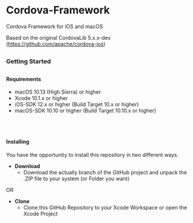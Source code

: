 # Cordova-Framework
Cordova Framework for iOS and macOS

Based on the original CordovaLib 5.x.x-dev (https://github.com/apache/cordova-ios)




##
### Getting Started
##


#### Requirements
* macOS 10.13 (High Sierra) or higher
* Xcode 10.1.x or higher
* iOS-SDK 12.x or higher (Build Target 10.x or higher)
* macOS-SDK 10.10 or higher (Build Target 10.10.x or higher)

<br /><br />

#### Installing
You have the opportunity to install this repository in two different ways.

- __Download__
  - Download the actually branch of the GitHub project and unpack the .ZIP file to your system (or Folder you want)

OR

- __Clone__
  - Clone this GitHub Repository to your Xcode Workspace or open the Xcode Project
